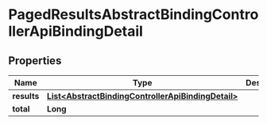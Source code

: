 

# PagedResultsAbstractBindingControllerApiBindingDetail


## Properties

| Name | Type | Description | Notes |
|------------ | ------------- | ------------- | -------------|
|**results** | [**List&lt;AbstractBindingControllerApiBindingDetail&gt;**](AbstractBindingControllerApiBindingDetail.md) |  |  |
|**total** | **Long** |  |  |



